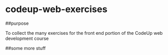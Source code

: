 # codeup-web-exercises

##purpose

To collect the many exercises for the front end portion of the
CodeUp web development course

##some more stuff
